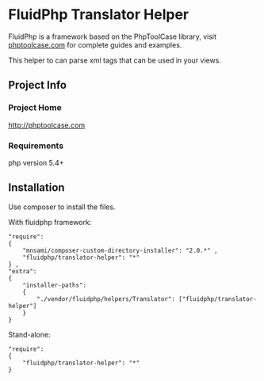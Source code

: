  # FluidPhp Translator Helper

FluidPhp is a framework based on the PhpToolCase library, visit [phptoolcase.com](http://phptoolcase.com) for complete guides and examples.

This helper to can parse xml tags that can be used in your views.

## Project Info

### Project Home

http://phptoolcase.com

### Requirements

php version 5.4+

## Installation

Use composer to install the files.

With fluidphp framework:
```
"require": 
{
	"mnsami/composer-custom-directory-installer": "2.0.*" ,
	"fluidphp/translator-helper": "*"
} ,
"extra": 
{
	"installer-paths": 
	{
		"./vendor/fluidphp/helpers/Translator": ["fluidphp/translator-helper"]
	}
}
```	
Stand-alone:
```		
"require": 
{
	"fluidphp/translator-helper": "*"
}
```